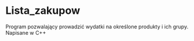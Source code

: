 # Lista_zakupow
Program pozwalający prowadzić wydatki na określone produkty i ich grupy. Napisane w C++
